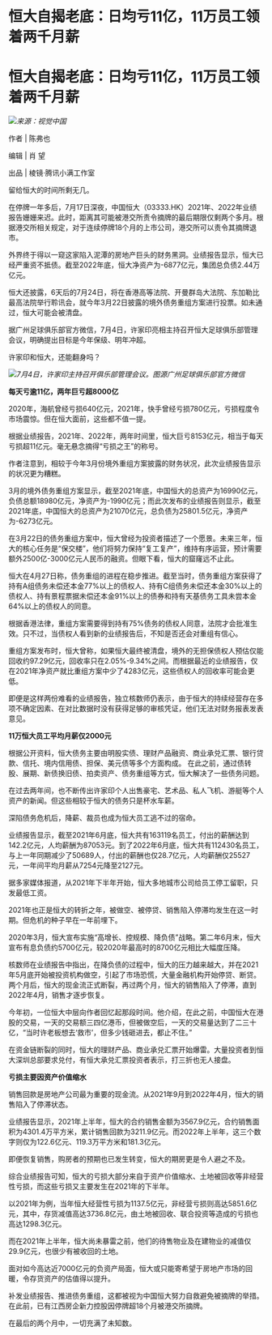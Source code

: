 # 恒大自揭老底：日均亏11亿，11万员工领着两千月薪

# 恒大自揭老底：日均亏11亿，11万员工领着两千月薪

![](https://inews.gtimg.com/news_bt/OKavXENzfAwdow4nJy1X_BBU89xl56OlkcYUor_PEFbtMAA/1000)_来源：视觉中国_

作者 | 陈弗也

编辑 | 肖 望

出品 | 棱镜·腾讯小满工作室

留给恒大的时间所剩无几。

在停牌一年多后，7月17日深夜，中国恒大（03333.HK）2021年、2022年业绩报告姗姗来迟。此时，距离其可能被港交所责令摘牌的最后期限仅剩两个多月。根据港交所相关规定，对于连续停牌18个月的上市公司，港交所可以责令其摘牌退市。

外界终于得以一窥这家陷入泥潭的房地产巨头的财务黑洞。业绩报告显示，恒大已经严重资不抵债。截至2022年底，恒大净资产为-6877亿元，集团总负债2.44万亿元。

恒大还披露，6天后的7月24日，将在香港高等法院、开曼群岛大法院、东加勒比最高法院举行聆讯会，就今年3月22日披露的境外债务重组方案进行投票。如未通过，恒大可能会被清盘。

据广州足球俱乐部官方微信，7月4日，许家印亮相主持召开恒大足球俱乐部管理会议，明确提出目标是今年保级、明年冲超。

许家印和恒大，还能翻身吗？

![](https://inews.gtimg.com/news_bt/OZf0CZCTAT28FfirwvVR4aG4dTLFVkHbkuvvm061v7i_QAA/1000)_7月4日，许家印主持召开俱乐部管理会议。图源广州足球俱乐部官方微信_

**每天亏逾11亿，两年巨亏超8000亿**

2020年，海航曾经亏损640亿元，2021年，快手曾经亏损780亿元，亏损程度令市场震惊。但在恒大面前，这些都不值一提。

根据业绩报告，2021年、2022年，两年时间里，恒大巨亏8153亿元，相当于每天亏损超11亿元。毫无悬念摘得“亏损之王”的称号。

作者注意到，相较于今年3月份境外重组方案披露的财务状况，此次业绩报告显示的状况更为糟糕。

3月的境外债务重组方案显示，截至2021年底，中国恒大的总资产为16990亿元，负债总额18980亿元，净资产为-1990亿元；而此次发布的业绩报告则显示，截至2021年底，中国恒大的总资产为21070亿元，总负债为25801.5亿元，净资产为-6273亿元。

在3月22日的债务重组方案中，恒大曾经为投资者描述了一个愿景。未来三年，恒大的核心任务是“保交楼”，他们将努力保持“复工复产”，维持有序运营，预计需要额外2500亿-3000亿元人民币的融资。但眼下看，恒大的窟窿远不止此。

恒大在4月27日称，债务重组的进程在稳步推进。截至当时，债务重组方案获得了持有A组债务未偿还本金77%以上的债权人、持有C组债务未偿还本金30%以上的债权人、持有景程票据未偿还本金91%以上的债券和持有天基债务工具未尝本金64%以上的债权人的同意。

根据香港法律，重组方案需要得到持有75%债务的债权人同意，法院才会批准生效。只不过，当债权人看到新的业绩报告后，不知是否还会对重组有信心。

重组方案发布时，恒大曾称，如果恒大最终被清盘，境外的无担保债权人预估仅能回收约97.29亿元，回收率只在2.05%-9.34%之间。而根据最近的业绩报告，仅在2021年净资产就比重组方案中少了4283亿元，这些债权人的回收率可能会更低。

即便是这样两份难看的业绩报告，独立核数师仍表示，由于恒大的持续经营存在多项不确定因素、在对比数据时没有获得足够的审核凭证，他们无法对财务报表发表意见。

**11万恒大员工平均月薪仅2000元**

根据公开资料，恒大债务主要由明股实债、理财产品融资、商业承兑汇票、银行贷款、信托、境内信用债、担保、美元债等多个方面构成。
在此之前，通过债转股、展期、新债换旧债、拍卖资产、债务重组等方式，恒大解决了一些债务问题。

在过去两年间，也不断传出许家印个人出售豪宅、艺术品、私人飞机、游艇等个人资产的新闻。但这些相较于恒大的债务只是杯水车薪。

深陷债务危机后，降薪、裁员也成为恒大员工逃不过的宿命。

业绩报告显示，截至2021年6月底，恒大共有163119名员工，付出的薪酬达到142.2亿元，人均薪酬为87053元。到了2022年6月底，恒大共有112430名员工，与上一年同期减少了50689人，付出的薪酬也仅28.7亿元，人均薪酬仅25527元，一年间平均月薪从7254元降至2127元。

据多家媒体报道，从2021年下半年开始，恒大多地城市公司给员工停工留职，只发最低工资。

2021年也正是恒大的转折之年，被做空、被停贷、销售陷入停滞均发生在这一时期。但危机的种子早在一年前埋下。

2020年3月，恒大宣布实施“高增长、控规模、降负债”战略。第二年6月末，恒大宣布有息负债约5700亿元，较2020年最高时的8700亿元相比大幅度压降。

核数师在业绩报告中指出，在降负债的过程中，恒大的压力越来越大，并在2021年5月底开始被投资机构做空，引起了市场恐慌，大量金融机构开始停贷、断贷。两个月后，恒大的现金流正式断裂，再过两个月，恒大的销售陷入了停滞，直到2022年4月，销售才逐步恢复。

今年初，一位恒大中层向作者回忆起那段时间。他介绍，在此之前，中国恒大在港股的交易，一天的交易额三四亿港币，但被做空后，一天的交易量达到了二三十亿，“当时许老板想去‘救市’，但多少钱砸进去，都止不住。”

在资金链断裂的同时，恒大的理财产品、商业承兑汇票开始爆雷。大量投资者到恒大深圳总部要求兑付，有恒大承兑汇票投资者表示，打三折也无人接盘。

**亏损主要因资产价值缩水**

销售回款是房地产公司最为重要的现金流。从2021年9月到2022年4月，恒大的销售陷入了停滞状态。

业绩报告显示，2021年上半年，恒大的合约销售金额为3567.9亿元，合约销售面积为4301.4万平方米，累计销售回款为3211.9亿元。而2022年上半年，这三个数字则仅为122.6亿元、119.3万平方米和181.3亿元。

即便恢复销售，购房者的预期也已发生转变，恒大的期房更是令人避之不及。

综合业绩报告可知，恒大的亏损大部分来自于资产价值缩水、土地被回收等非经营性亏损，而这些亏损又主要发生在2021年的下半年。

以2021年为例，当年恒大经营性亏损为1137.5亿元，非经营亏损则高达5851.6亿元，其中，存货减值高达3736.8亿元，由土地被回收、联合投资等造成的亏损也高达1298.3亿元。

而在2021年上半年，恒大尚未暴雷之前，他们的待售物业及在建物业的减值仅29.9亿元，也很少有被收回的土地。

面对如今高达近7000亿元的负资产局面，恒大或只能寄希望于房地产市场的回暖，令存货资产的估值得以提升。

补发业绩报告、推进债务重组，这都被视为中国恒大努力自救避免被摘牌的举措。在此前，已有江西房企新力控股因停牌超18个月被港交所摘牌。

在最后的两个月中，一切充满了未知数。

